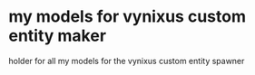 # my models for vynixus custom entity maker
holder for all my models for the vynixus custom entity spawner
